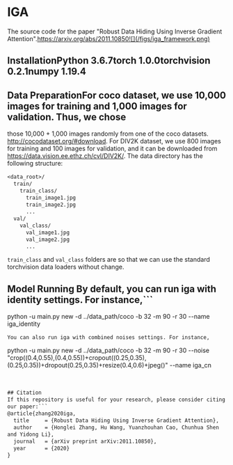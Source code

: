 # IGA
The source code for the paper "Robust Data Hiding Using Inverse Gradient Attention".https://arxiv.org/abs/2011.10850![](/figs/iga_framework.png)

## InstallationPython 3.6.7torch 1.0.0torchvision 0.2.1numpy 1.19.4

## Data PreparationFor coco dataset, we use 10,000 images for training and 1,000 images for validation. Thus, we chose 
those 10,000 + 1,000 images randomly from one of the coco datasets.  http://cocodataset.org/#download. For DIV2K dataset, we use 800 images for training and 100 images for validation, and it can be downloaded from https://data.vision.ee.ethz.ch/cvl/DIV2K/. The data directory has the following structure:
```
<data_root>/
  train/
    train_class/
      train_image1.jpg
      train_image2.jpg
      ...
  val/
    val_class/
      val_image1.jpg
      val_image2.jpg
      ...
```

```train_class``` and ```val_class``` folders are so that we can use the standard torchvision data loaders without change.

## Model Running By default, you can run iga with identity settings. For instance,```
python -u main.py new -d ../data_path/coco -b 32 -m 90 -r 30 --name iga_identity
```
You can also run iga with combined noises settings. For instance,
```
python -u main.py new -d ../data_path/coco -b 32 -m 90 -r 30 --noise "crop((0.4,0.55),(0.4,0.55))+cropout((0.25,0.35),(0.25,0.35))+dropout(0.25,0.35)+resize(0.4,0.6)+jpeg()" --name iga_cn
```


## Citation
If this repository is useful for your research, please consider citing our paper:```
@article{zhang2020iga,
  title     = {Robust Data Hiding Using Inverse Gradient Attention},
  author    = {Honglei Zhang, Hu Wang, Yuanzhouhan Cao, Chunhua Shen and Yidong Li},
  journal   = {arXiv preprint arXiv:2011.10850},
  year      = {2020}
}
```
